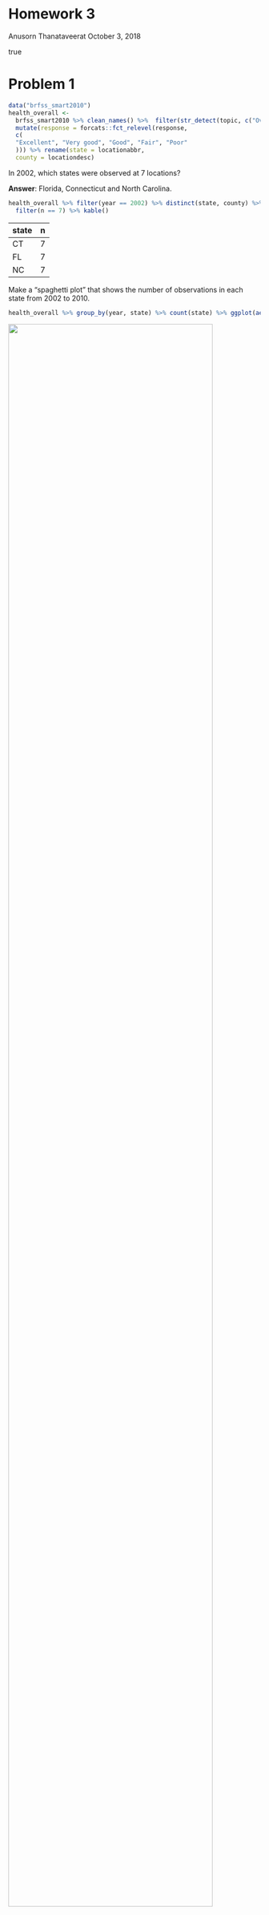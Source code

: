 Homework 3
================
Anusorn Thanataveerat
October 3, 2018

true

Problem 1
=========

``` r
data("brfss_smart2010")
health_overall <-
  brfss_smart2010 %>% clean_names() %>%  filter(str_detect(topic, c("Overall Health"))) %>%
  mutate(response = forcats::fct_relevel(response,
  c(
  "Excellent", "Very good", "Good", "Fair", "Poor"
  ))) %>% rename(state = locationabbr,
  county = locationdesc)
```

In 2002, which states were observed at 7 locations?

**Answer**: Florida, Connecticut and North Carolina.

``` r
health_overall %>% filter(year == 2002) %>% distinct(state, county) %>% count(state) %>% 
  filter(n == 7) %>% kable()
```

| state |    n|
|:------|----:|
| CT    |    7|
| FL    |    7|
| NC    |    7|

Make a “spaghetti plot” that shows the number of observations in each state from 2002 to 2010.

``` r
health_overall %>% group_by(year, state) %>% count(state) %>% ggplot(aes(x = year, y = n, group = state)) + geom_line(aes(color = state)) + theme(legend.position = "none") + ylab('Count') + xlab('Year')
```

<img src="p8105_hw3_at2710_files/figure-markdown_github/spaghetti_plot-1.png" width="90%" />

**Answer**: There are a lot of observations from Florida in 2007 and 2010, 220 and 205 locations, respectively. I suspect whether it has anything to do with the non-election years.

``` r
health_overall %>% group_by(year, state) %>% count(state) %>% ungroup() %>%  top_n(2)
```

    ## Selecting by n

    ## # A tibble: 2 x 3
    ##    year state     n
    ##   <int> <chr> <int>
    ## 1  2007 FL      220
    ## 2  2010 FL      205

Make a table showing, for the years 2002, 2006, and 2010, the mean and standard deviation of the proportion of “Excellent” responses across locations in NY State.

``` r
health_overall %>% filter(year %in% c(2002, 2006, 2010) &
                            state == 'NY' &
                            response == 'Excellent') %>% group_by(year) %>% summarize(mean_excellent = mean(data_value),
                            sd_excellent = sd(data_value)) %>% kable(digits = 1)
```

|  year|  mean\_excellent|  sd\_excellent|
|-----:|----------------:|--------------:|
|  2002|             24.0|            4.5|
|  2006|             22.5|            4.0|
|  2010|             22.7|            3.6|

**Answer**: The average proportion of respondents in New York claiming they are in excellent health is in a decline from year 2002 to 2010.

For each year and state, compute the average proportion in each response category (taking the average across locations in a state). Make a five-panel plot that shows, for each response category separately, the distribution of these state-level averages over time.

``` r
health_overall %>% group_by(year, state, response) %>% summarise(mean_proportion = mean(data_value, na.rm = TRUE)) %>% ggplot(aes(x = year, y = mean_proportion, color = state)) + geom_line() + 
  facet_wrap(. ~ response) + theme(legend.position = "none")
```

<img src="p8105_hw3_at2710_files/figure-markdown_github/average_-1.png" width="90%" />

**Answer**: The majority of respondents give themselves a very good health and it has been consistent across the years and those rated themselves with poor health are the minority in every state and throughout the years 2002 to 2010.

Problem 2
=========

**Answer**: The original dataset consists of 1384617 observations and 15 variables with details on the items customers buy on instacart website, including the time of the purchase and the duration from the last purchase at the store. The data is gathered from 131209 unique customers and the type of products with the highest purchase volume is produce (29.55% of the total volume). Among the produce category, here are the top 5 best selling items.

``` r
instacart %>% filter(department == 'produce') %>% count(product_name) %>% top_n(5) %>% kable()
```

    ## Selecting by n

| product\_name          |      n|
|:-----------------------|------:|
| Bag of Organic Bananas |  15480|
| Banana                 |  18726|
| Large Lemon            |   8135|
| Organic Baby Spinach   |   9784|
| Organic Strawberries   |  10894|

The average number of items in each purchase is 10.6. We further look into what time of day customers usually place their order. And surprisingly, the orders mostly come in during 10am to 3pm, so people spend their working hours on buying groceries online!

``` r
instacart %>% group_by(order_id) %>% count(order_hour_of_day) %>% ggplot(aes(order_hour_of_day)) + geom_histogram(binwidth = 0.4) + xlab('Hour of the day')
```

<img src="p8105_hw3_at2710_files/figure-markdown_github/unnamed-chunk-3-1.png" width="90%" />

How many aisles are there, and which aisles are the most items ordered from?

**Answer**: There are 134 aisles and with aisle 83 having 150609 items ordered from. ps. Aisle 83 is fresh vegetables so it makes sense that people would buy from this aise the most often given the short shelf life.

Make a plot that shows the number of items ordered in each aisle. Order aisles sensibly, and organize your plot so others can read it.

``` r
plot1 <-
  instacart %>% filter(aisle_id < 70) %>%  ggplot(aes(aisle_id)) + geom_histogram(binwidth = 0.9) + coord_flip() + xlab('Aisle ID') + ylab('Numbers of times ordered') + scale_x_continuous(breaks =
  seq(0, 69, 5))
  plot2 <-
  instacart %>% filter(aisle_id >= 70) %>%  ggplot(aes(aisle_id)) + geom_histogram(binwidth = 0.9) + coord_flip() + xlab('') + ylab('Numbers of times ordered') + scale_x_continuous(breaks =
  seq(70, 134, 5))
  plot1 + plot2
```

<img src="p8105_hw3_at2710_files/figure-markdown_github/unnamed-chunk-4-1.png" width="90%" />

**Answer**: From the plot, we can see there are 4 aisles with the item counts exceed 50,000 units.(see table below). Again, these perishables have short shelf life and require more frequent re-order.

``` r
instacart %>% count(aisle) %>% filter(n > 50000) %>% kable()
```

| aisle                      |       n|
|:---------------------------|-------:|
| fresh fruits               |  150473|
| fresh vegetables           |  150609|
| packaged vegetables fruits |   78493|
| yogurt                     |   55240|

Make a table showing the most popular item aisles “baking ingredients”, “dog food care”, and “packaged vegetables fruits”

``` r
instacart %>% filter(aisle %in% c("baking ingredients", "dog food care", "packaged vegetables fruits")) %>% group_by(aisle) %>%  count(product_name) %>% top_n(1) %>% kable()
```

    ## Selecting by n

| aisle                      | product\_name                                 |     n|
|:---------------------------|:----------------------------------------------|-----:|
| baking ingredients         | Light Brown Sugar                             |   499|
| dog food care              | Snack Sticks Chicken & Rice Recipe Dog Treats |    30|
| packaged vegetables fruits | Organic Baby Spinach                          |  9784|

**Answer**:Since I don't bake nor do I own dog I don't know if it makes sense for the light brown sugar and the chicken and rice recipe dog treats to be the best seller. But I agree that baby spinach deserves its place in the packaged veggies/fruits section.

Make a table showing the mean hour of the day at which Pink Lady Apples and Coffee Ice Cream are ordered on each day of the week; format this table for human readers (i.e. produce a 2 x 7 table).

``` r
instacart %>% filter(product_name %in% c('Pink Lady Apples', 'Coffee Ice Cream')) %>% group_by(product_name, order_dow) %>% summarise(mean_hour = round(mean(order_hour_of_day),1)) %>% spread(key = order_dow, value = mean_hour) %>% kable() 
```

| product\_name    |     0|     1|     2|     3|     4|     5|     6|
|:-----------------|-----:|-----:|-----:|-----:|-----:|-----:|-----:|
| Coffee Ice Cream |  13.8|  14.3|  15.4|  15.3|  15.2|  12.3|  13.8|
| Pink Lady Apples |  13.4|  11.4|  11.7|  14.2|  11.6|  12.8|  11.9|

**Answer** On most days of the week, people tend to purchase pink lady apples around noon while the coffee ice cream is usually ordered a little later, around early afternoon. ps. I was trying to find what each number of the variable 'order\_dow' represents what day but couldn't find credible data dictionary (see link attached) <https://gist.github.com/jeremystan/c3b39d947d9b88b3ccff3147dbcf6c6b>

Problem 3
=========

This problem uses the NY NOAA data. DO NOT include this dataset in your local data directory; instead, load the data from the p8105.datasets package (it’s called ny\_noaa).

**Answer**: This is the weather data, with 2595176 observations, which consists of daily information on precipition, snow and temperature from various locations. It's in a long format and hasn't been tidied since there are rows with no information on the weather. Thus we removed those observations with no data (72278 rows) and ended up with the final dataset with 2522898 observations. The data comes from 747 unique weather stations in NY from year 1981 to 2010. There are a lot of missing data observed in the dataset particularly the tmax and tmin (42%). Another variable with dubious input is snow given there is one record, dated 2005-06-15, that shows the amount of snow in negative (-0.5).

For snowfall, what are the most commonly observed values? Why?

**Answer**: It's 0 since snow doesn't fall all year round, just during the winter season.

Make a two-panel plot showing the average temperature in January and in July in each station across years. Is there any observable / interpretable structure? Any outliers?

``` r
cleaned_dat %>% group_by(month, year, id) %>% summarise(tmax_avg = mean(tmax, na.rm = TRUE),
  tmin_avg = mean(tmin, na.rm = TRUE)) %>% filter(month %in% c(1, 7)) %>% mutate(month_name = month.name[month]) %>% gather(key = max_min, value = temp, tmax_avg:tmin_avg) %>% ggplot(aes(x = year, y = temp, color = max_min)) + geom_jitter() + geom_smooth() +  facet_grid(. ~ month_name) + ylab('Temperature') + xlab('Year') + scale_color_manual(
  name = "",
  labels = c("Average Max",
  "Average Min"),
  values = c('tmax_avg' = 'firebrick2', 'tmin_avg' = 'steelblue2')
  )
```

    ## `geom_smooth()` using method = 'gam' and formula 'y ~ s(x, bs = "cs")'

<img src="p8105_hw3_at2710_files/figure-markdown_github/unnamed-chunk-8-1.png" width="90%" />

**Answer**:Clearly the average min and max temperature in July are higher than those in January. Also, there seems to be more variability, across stations, in average min/max temperature in January compared to July; there are a lot of overlap between some locations' average max and min temperature in January while there's a clear break of min/max temperature across locations in July. In January, there are some locations with extremely low average min temperature. In the year 2005, one location was recorded with average minimum temperature of -18.04 degrees, the lowest average ever recorded in this dataset. We also noticed that the average temperatures are lower than usual in January 1994.

Make a two-panel plot showing (i) tmax vs tmin for the full dataset (note that a scatterplot may not be the best option); and (ii) make a plot showing the distribution of snowfall values greater than 0 and less than 100 separately by year.

``` r
plot_a <- cleaned_dat %>% filter(!is.na(tmax) & !is.na(tmin)) %>% gather(key = max_min, value = temp, tmax:tmin) %>% ggplot(aes(x = date, y = temp, color = max_min)) + geom_smooth() + ylab('Temperature') + xlab('Date') + ggtitle('Daily Max and Min temperature (F)') + scale_color_manual(
  name = "",
  labels = c("Max temp.",
  "Min temp."),
  values = c('tmax' = 'red', 'tmin' = 'blue')
  )
plot_b <- cleaned_dat %>% filter(snow > 0 & snow < 100/25.4) %>% ggplot(aes(x = snow, fill = as.character(year))) +
  geom_density(alpha = .15, show.legend = FALSE) + 
  viridis::scale_fill_viridis(discrete = TRUE) + labs(x = 'Snow (in inches)', y = 'Density', title = 'Distribution of snowfall less than 4 inches by year') + theme_light()
#Create plot
plot_a + plot_b + plot_layout(ncol = 1, heights = c(1, 2))
```

    ## `geom_smooth()` using method = 'gam' and formula 'y ~ s(x, bs = "cs")'

<img src="p8105_hw3_at2710_files/figure-markdown_github/unnamed-chunk-9-1.png" width="90%" />

**Answer**: The key takeaways from these figures are the temperature measured in New York has been climbing from 1990 to 2010. For the snowfall plot, It shows that each year, most of the time when it snows (between 0 and 4 inches), it usually does less than an inch.
